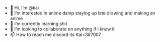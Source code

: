 - 👋 Hi, I’m @kai
- 👀 I’m interested in anime dsmp staying up late drawing and making an anime 
- 🌱 I’m currently learning shit 
- 💞️ I’m looking to collaborate on anything if i know it 
- 📫 How to reach me discord its Kai<3#7007

<!---
kai-isgay/kai-isgay is a ✨ special ✨ repository because its `README.md` (this file) appears on your GitHub profile.
You can click the Preview link to take a look at your changes.
--->
